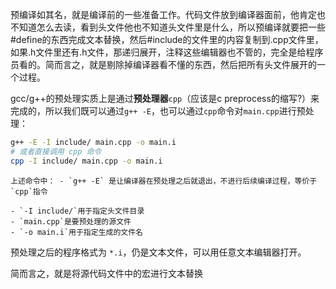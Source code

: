 预编译如其名，就是编译前的一些准备工作。代码文件放到编译器面前，他肯定也不知道怎么去读，看到头文件他也不知道头文件里是什么，所以预编译就要把一些#define的东西完成文本替换，然后#include的文件里的内容复制到.cpp文件里，如果.h文件里还有.h文件，那递归展开，注释这些编辑器也不管的，完全是给程序员看的。简而言之，就是剔除掉编译器看不懂的东西，然后把所有头文件展开的一个过程。

gcc/g++的预处理实质上是通过**预处理器**`cpp`（应该是c preprocess的缩写?）来完成的，所以我们既可以通过`g++ -E`，也可以通过`cpp`命令对`main.cpp`进行预处理：

```bash
g++ -E -I include/ main.cpp -o main.i
# 或者直接调用 cpp 命令
cpp -I include/ main.cpp -o main.i
```


```
上述命令中： - `g++ -E` 是让编译器在预处理之后就退出，不进行后续编译过程，等价于`cpp`指令 

- `-I include/`用于指定头文件目录 
- `main.cpp`是要预处理的源文件 
- `-o main.i`用于指定生成的文件名
```

预处理之后的程序格式为 `*.i`，仍是文本文件，可以用任意文本编辑器打开。


简而言之，就是将源代码文件中的宏进行文本替换